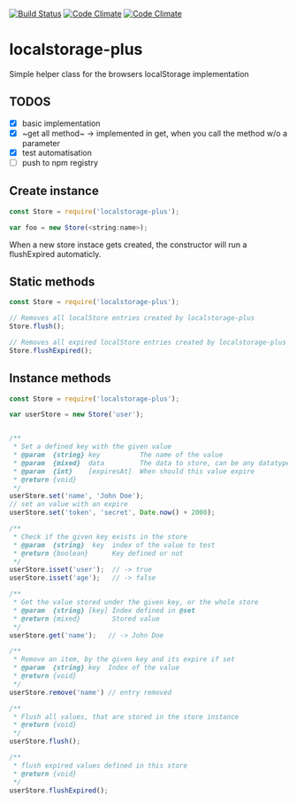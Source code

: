 [![Build Status](https://travis-ci.org/SpaceRhino/localstorage-plus.svg?branch=master)](https://travis-ci.org/SpaceRhino/localstorage-plus)
[![Code Climate](https://img.shields.io/codeclimate/github/SpaceRhino/localstorage-plus.svg)]()
[![Code Climate](https://img.shields.io/codeclimate/coverage/github/SpaceRhino/localstorage-plus.svg)]()

# localstorage-plus
Simple helper class for the browsers localStorage implementation



## TODOS

- [x] basic implementation
 - [x] ~get all method~ -> implemented in get, when you call the method w/o a parameter
- [x] test automatisation
- [ ] push to npm registry

## Create instance

```javascript
const Store = require('localstorage-plus');

var foo = new Store(<string:name>);
```

When a new store instace gets created, the constructor will run a flushExpired automaticly.

## Static methods

```javascript
const Store = require('localstorage-plus');

// Removes all localStore entries created by localstorage-plus
Store.flush();

// Removes all expired localStore entries created by localstorage-plus
Store.flushExpired();
```

## Instance methods

```javascript
const Store = require('localstorage-plus');

var userStore = new Store('user');


/**
 * Set a defined key with the given value
 * @param  {string} key          The name of the value
 * @param  {mixed}  data         The data to store, can be any datatype
 * @param  {int}    [expiresAt]  When should this value expire
 * @return {void}
 */
userStore.set('name', 'John Doe');
// set an value with an expire
userStore.set('token', 'secret', Date.now() + 2000);

/**
 * Check if the given key exists in the store
 * @param  {string}  key  index of the value to test
 * @return {boolean}      Key defined or not
 */
userStore.isset('user');  // -> true
userStore.isset('age');   // -> false

/**
 * Get the value stored under the given key, or the whole store
 * @param  {string} [key] Index defined in @set
 * @return {mixed}        Stored value
 */
userStore.get('name');   // -> John Doe

/**
 * Remove an item, by the given key and its expire if set
 * @param  {string} key  Index of the value
 * @return {void}
 */
userStore.remove('name') // entry removed

/**
 * Flush all values, that are stored in the store instance
 * @return {void}
 */
userStore.flush();

/**
 * flush expired values defined in this store
 * @return {void}
 */
userStore.flushExpired();
```
